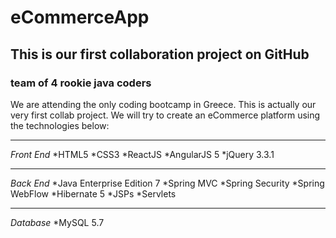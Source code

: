 # eCommerceApp
## This is our first collaboration project on GitHub
### team of 4 rookie java coders

We are attending the only coding bootcamp in Greece. This is actually our very first collab project.
We will try to create an eCommerce platform using the technologies below:

_______
_Front End_
*HTML5
*CSS3
*ReactJS
*AngularJS 5
*jQuery 3.3.1
______
_Back End_
*Java Enterprise Edition 7
*Spring MVC
*Spring Security
*Spring WebFlow
*Hibernate 5
*JSPs
*Servlets
_______
_Database_
*MySQL 5.7
